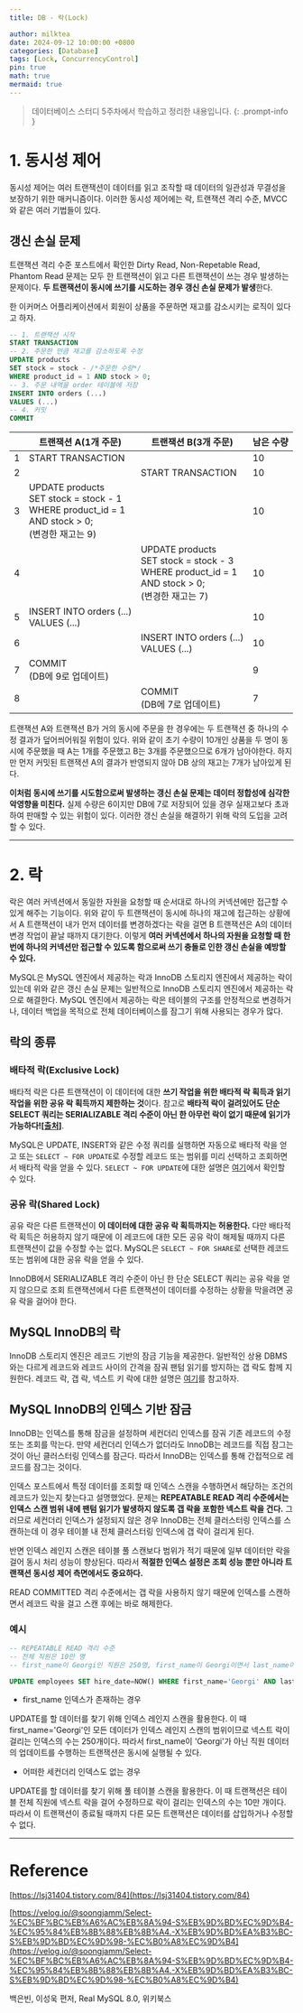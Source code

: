```yaml
---
title: DB - 락(Lock)

author: milktea
date: 2024-09-12 10:00:00 +0800
categories: [Database]
tags: [Lock, ConcurrencyControl]
pin: true
math: true
mermaid: true
---
```


> 데이터베이스 스터디 5주차에서 학습하고 정리한 내용입니다.
{: .prompt-info }


# 1. 동시성 제어

동시성 제어는 여러 트랜잭션이 데이터를 읽고 조작할 때 데이터의 일관성과 무결성을 보장하기 위한 매커니즘이다.
이러한 동시성 제어에는 락, 트랜잭션 격리 수준, MVCC와 같은 여러 기법들이 있다.

## 갱신 손실 문제

트랜잭션 격리 수준 포스트에서 확인한 Dirty Read, Non-Repetable Read, Phantom Read 문제는 모두 한 트랜잭션이 읽고 다른 트랜잭션이 쓰는 경우 발생하는 문제이다.
**두 트랜잭션이 동시에 쓰기를 시도하는 경우 갱신 손실 문제가 발생**한다.

한 이커머스 어플리케이션에서 회원이 상품을 주문하면 재고를 감소시키는 로직이 있다고 하자.

```sql
-- 1. 트랜잭션 시작
START TRANSACTION
-- 2. 주문한 만큼 재고를 감소하도록 수정
UPDATE products
SET stock = stock - /*주문한 수량*/
WHERE product_id = 1 AND stock > 0;
-- 3. 주문 내역을 order 테이블에 저장
INSERT INTO orders (...)
VALUES (...)
-- 4. 커밋
COMMIT
```

|   | 트랜잭션 A(1개 주문)                                                                                    | 트랜잭션 B(3개 주문)                                                                                    | 남은 수량 |
|---|---------------------------------------------------------------------------------------------------------|---------------------------------------------------------------------------------------------------------|-----------|
| 1 | START TRANSACTION                                                                                       |                                                                                                         | 10        |
| 2 |                                                                                                         | START TRANSACTION                                                                                       | 10        |
| 3 | UPDATE products<br>SET stock = stock - 1<br>WHERE product_id = 1<br>AND stock > 0;<br>(변경한 재고는 9) |                                                                                                         | 10        |
| 4 |                                                                                                         | UPDATE products<br>SET stock = stock - 3<br>WHERE product_id = 1<br>AND stock > 0;<br>(변경한 재고는 7) | 10        |
| 5 | INSERT INTO orders (...)<br>VALUES (...)                                                                |                                                                                                         | 10        |
| 6 |                                                                                                         | INSERT INTO orders (...)<br>VALUES (...)                                                                | 10        |
| 7 | COMMIT<br>(DB에 9로 업데이트)                                                                           |                                                                                                         | 9         |
| 8 |                                                                                                         | COMMIT<br>(DB에 7로 업데이트)                                                                           | 7         |

트랜잭션 A와 트랜잭션 B가 거의 동시에 주문을 한 경우에는 두 트랜잭션 중 하나의 수정 결과가 덮어씌어워질 위험이 있다.
위와 같이 초기 수량이 10개인 상품을 두 명이 동시에 주문했을 때 A는 1개를 주문했고 B는 3개를 주문했으므로 6개가 남아야한다.
하지만 먼저 커밋된 트랜잭션 A의 결과가 반영되지 않아 DB 상의 재고는 7개가 남아있게 된다.

**이처럼 동시에 쓰기를 시도함으로써 발생하는 갱신 손실 문제는 데이터 정합성에 심각한 악영향을 미친다.**
실제 수량은 6이지만 DB에 7로 저장되어 있을 경우 실재고보다 초과하여 판매할 수 있는 위험이 있다.
이러한 갱신 손실을 해결하기 위해 락의 도입을 고려할 수 있다.

---
# 2. 락

락은 여러 커넥션에서 동일한 자원을 요청할 때 순서대로 하나의 커넥션에만 접근할 수 있게 해주는 기능이다.
위와 같이 두 트랜잭션이 동시에 하나의 재고에 접근하는 상황에서 A 트랜잭션이 내가 먼저 데이터를 변경하겠다는 락을 걸면 B 트랜잭션은 A의 데이터 변경 작업이 끝날 때까지 대기한다.
이렇게 **여러 커넥션에서 하나의 자원을 요청할 때 한번에 하나의 커넥션만 접근할 수 있도록 함으로써 쓰기 충돌로 인한 갱신 손실을 예방할 수 있다.**

MySQL은 MySQL 엔진에서 제공하는 락과 InnoDB 스토리지 엔진에서 제공하는 락이 있는데 위와 같은 갱신 손실 문제는 일반적으로 InnoDB 스토리지 엔진에서 제공하는 락으로 해결한다.
MySQL 엔진에서 제공하는 락은 테이블의 구조를 안정적으로 변경하거나, 데이터 백업을 목적으로 전체 데이터베이스를 잠그기 위해 사용되는 경우가 많다.

## 락의 종류

### 배타적 락(Exclusive Lock)

배타적 락은 다른 트랜잭션이 이 데이터에 대한 **쓰기 작업을 위한 배타적 락 획득과 읽기 작업을 위한 공유 락 획득까지 제한하는 것**이다.
참고로 **배타적 락이 걸려있어도 단순 SELECT 쿼리는 SERIALIZABLE 격리 수준이 아닌 한 아무런 락이 없기 때문에 읽기가 가능하다\![[출처]](https://velog.io/@soongjamm/Select-%EC%BF%BC%EB%A6%AC%EB%8A%94-S%EB%9D%BD%EC%9D%B4-%EC%95%84%EB%8B%88%EB%8B%A4.-X%EB%9D%BD%EA%B3%BC-S%EB%9D%BD%EC%9D%98-%EC%B0%A8%EC%9D%B4)**.

MySQL은 UPDATE, INSERT와 같은 수정 쿼리를 실행하면 자동으로 배타적 락을 얻고 또는 `SELECT ~ FOR UPDATE`로 수정할 레코드 또는 범위를 미리 선택하고 조회하면서 배타적 락을 얻을 수 있다.
`SELECT ~ FOR UPDATE`에 대한 설명은 [여기](https://milktea24.github.io/posts/database-study-2-4/#innodb%EC%9D%98-for-update-locking)에서 확인할 수 있다.

### 공유 락(Shared Lock)

공유 락은 다른 트랜잭션이 **이 데이터에 대한 공유 락 획득까지는 허용한다.**
다만 배타적 락 획득은 허용하지 않기 때문에 이 레코드에 대한 모든 공유 락이 해제될 때까지 다른 트랜잭션이 값을 수정할 수는 없다.
MySQL은 `SELECT ~ FOR SHARE`로 선택한 레코드 또는 범위에 대한 공유 락을 얻을 수 있다.

InnoDB에서 SERIALIZABLE 격리 수준이 아닌 한 단순 SELECT 쿼리는 공유 락을 얻지 않으므로 조회 트랜잭션에서 다른 트랜잭션이 데이터를 수정하는 상황을 막을려면 공유 락을 걸어야 한다.

## MySQL InnoDB의 락

InnoDB 스토리지 엔진은 레코드 기반의 잠금 기능을 제공한다.
일반적인 상용 DBMS와는 다르게 레코드와 레코드 사이의 간격을 잠궈 팬텀 읽기를 방지하는 갭 락도 함께 지원한다.
레코드 락, 갭 락, 넥스트 키 락에 대한 설명은 [여기](https://milktea24.github.io/posts/database-study-2-4/#innodb%EC%9D%98-for-update-locking)를 참고하자.

## MySQL InnoDB의 인덱스 기반 잠금

InnoDB는 인덱스를 통해 잠금을 설정하며 세컨더리 인덱스를 잠궈 기존 레코드의 수정 또는 조회를 막는다.
만약 세컨더리 인덱스가 없더라도 InnoDB는 레코드를 직접 잠그는 것이 아닌 클러스터링 인덱스를 잠근다.
따라서 InnoDB는 인덱스를 통해 간접적으로 레코드를 잠그는 것이다.

인덱스 포스트에서 특정 데이터를 조회할 때 인덱스 스캔을 수행하면서 해당하는 조건의 레코드가 있는지 찾는다고 설명했었다.
문제는 **REPEATABLE READ 격리 수준에서는 인덱스 스캔 범위 내에 팬텀 읽기가 발생하지 않도록 갭 락을 포함한 넥스트 락을 건다.**
그러므로 세컨더리 인덱스가 설정되지 않은 경우 InnoDB는 전체 클러스터링 인덱스를 스캔하는데 이 경우 테이블 내 전체 클러스터링 인덱스에 갭 락이 걸리게 된다.

반면 인덱스 레인지 스캔은 테이블 풀 스캔보다 범위가 적기 때문에 일부 데이터만 락을 걸어 동시 처리 성능이 향상된다.
따라서 **적절한 인덱스 설정은 조회 성능 뿐만 아니라 트랜잭션 동시성 제어 측면에서도 중요하다.**

READ COMMITTED 격리 수준에서는 갭 락을 사용하지 않기 때문에 인덱스를 스캔하면서 레코드 락을 걸고 스캔 후에는 바로 해제한다.

### 예시
```sql
-- REPEATABLE READ 격리 수준
-- 전체 직원은 10만 명
-- first_name이 Georgi인 직원은 250명, first_name이 Georgi이면서 last_name이 Klassen인 직원은 1명이다.

UPDATE employees SET hire_date=NOW() WHERE first_name='Georgi' AND last_name='Klassen';
```

- first_name 인덱스가 존재하는 경우

UPDATE를 할 데이터를 찾기 위해 인덱스 레인지 스캔을 활용한다.
이 때 first_name='Georgi'인 모든 데이터가 인덱스 레인지 스캔의 범위이므로 넥스트 락이 걸리는 인덱스의 수는 250개이다.
따라서 first_name이 'Georgi'가 아닌 직원 데이터의 업데이트를 수행하는 트랜잭션은 동시에 실행될 수 있다.

- 어떠한 세컨더리 인덱스도 없는 경우
 
UPDATE를 할 데이터를 찾기 위해 풀 테이블 스캔을 활용한다.
이 때 트랜잭션은 테이블 전체 직원에 넥스트 락을 걸어 수정하므로 락이 걸리는 인덱스의 수는 10만 개이다.
따라서 이 트랜잭션이 종료될 때까지 다른 모든 트랜잭션은 데이터를 삽입하거나 수정할 수 없다.


---
# Reference
[https://lsj31404.tistory.com/84](https://lsj31404.tistory.com/84)

[https://velog.io/@soongjamm/Select-%EC%BF%BC%EB%A6%AC%EB%8A%94-S%EB%9D%BD%EC%9D%B4-%EC%95%84%EB%8B%88%EB%8B%A4.-X%EB%9D%BD%EA%B3%BC-S%EB%9D%BD%EC%9D%98-%EC%B0%A8%EC%9D%B4](https://velog.io/@soongjamm/Select-%EC%BF%BC%EB%A6%AC%EB%8A%94-S%EB%9D%BD%EC%9D%B4-%EC%95%84%EB%8B%88%EB%8B%A4.-X%EB%9D%BD%EA%B3%BC-S%EB%9D%BD%EC%9D%98-%EC%B0%A8%EC%9D%B4)

백은빈, 이성욱 편저, Real MySQL 8.0, 위키북스
